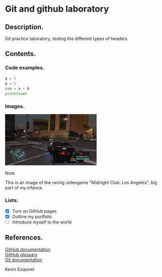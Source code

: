 # Git and github laboratory

## Description.

Git practice laboratory, testing the different types of headers.

## Contents.

### Code examples.

```python
a = 5
b = 5
sum = a + b
print(sum)
```

### Images.

![image of midnight club LA videogame](https://github.com/kvzito/git-lab/blob/main/mcLA.png?raw=true)

> [!NOTE]
> This is an image of the racing videogame "Midnight Club: Los Angeles", big part of my infance.

### Lists.

- [x] Turn on GitHub pages
- [x] Outline my portfolio
- [ ] Introduce myself to the world

## References.

[GitHub documentation](https://docs.github.com/en)\
[GitHub glossary](https://docs.github.com/en/get-started/learning-about-github/github-glossary)\
[Git documentation](https://git-scm.com/doc)


Kevin Esquivel
